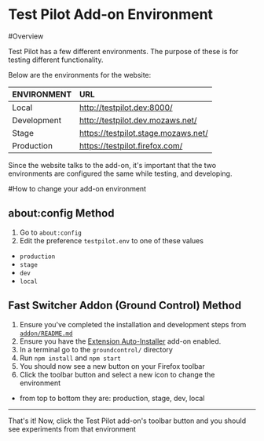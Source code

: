 Test Pilot Add-on Environment
===============================

#Overview

Test Pilot has a few different environments. The purpose of these is for testing different functionality.

Below are the environments for the website:

| ENVIRONMENT | URL |
|:------------|:----|
| Local       | http://testpilot.dev:8000/
| Development | http://testpilot.dev.mozaws.net/
| Stage       | https://testpilot.stage.mozaws.net/
| Production  | https://testpilot.firefox.com/

Since the website talks to the add-on, it's important that the two environments are configured the same while testing, and developing.

#How to change your add-on environment

## about:config Method

1. Go to `about:config`
2. Edit the preference `testpilot.env` to one of these values
  - `production`
  - `stage`
  - `dev`
  - `local`

## Fast Switcher Addon (Ground Control) Method

1. Ensure you've completed the installation and development steps from [`addon/README.md`](../addon/README.md)
2. Ensure you have the [Extension Auto-Installer](https://addons.mozilla.org/en-US/firefox/addon/autoinstaller/) add-on enabled.
3. In a terminal go to the `groundcontrol/` directory
4. Run `npm install` and `npm start`
5. You should now see a new button on your Firefox toolbar
6. Click the toolbar button and select a new icon to change the environment
  - from top to bottom they are: production, stage, dev, local

---

That's it! Now, click the Test Pilot add-on's toolbar button and you should see experiments from that environment
